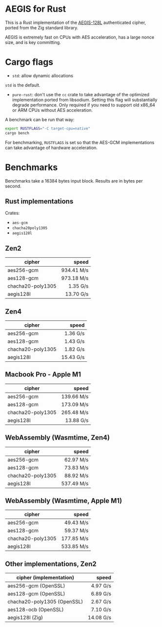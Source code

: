 # AEGIS for Rust

This is a Rust implementation of the
[AEGIS-128L](https://datatracker.ietf.org/doc/draft-irtf-cfrg-aegis-aead/)
authenticated cipher, ported from the Zig standard library.

AEGIS is extremely fast on CPUs with AES acceleration, has a large nonce size,
and is key committing.

# Cargo flags

- `std`: allow dynamic allocations

`std` is the default.

- `pure-rust`: don't use the `cc` crate to take advantage of the optimized implementation ported from libsodium. Setting this flag will substantially degrade performance. Only required if you need to support old x86_64 or ARM CPUs without AES acceleration.

A benchmark can be run that way:

```sh
export RUSTFLAGS="-C target-cpu=native"
cargo bench
```

For benchmarking, `RUSTFLAGS` is set so that the AES-GCM implementations can take advantage of hardware acceleration.

# Benchmarks

Benchmarks take a 16384 bytes input block. Results are in bytes per second.

## Rust implementations

Crates:

- `aes-gcm`
- `chacha20poly1305`
- `aegis128l`

## Zen2

| cipher            |      speed |
| ----------------- | ---------: |
| aes256-gcm        | 934.41 M/s |
| aes128-gcm        | 973.18 M/s |
| chacha20-poly1305 |   1.35 G/s |
| aegis128l         |  13.70 G/s |

## Zen4

| cipher            |     speed |
| ----------------- | --------: |
| aes256-gcm        |  1.36 G/s |
| aes128-gcm        |  1.43 G/s |
| chacha20-poly1305 |  1.82 G/s |
| aegis128l         | 15.43 G/s |

## Macbook Pro - Apple M1

| cipher            |      speed |
| ----------------- | ---------: |
| aes256-gcm        | 139.66 M/s |
| aes128-gcm        | 173.09 M/s |
| chacha20-poly1305 | 265.48 M/s |
| aegis128l         |  13.88 G/s |

## WebAssembly (Wasmtime, Zen4)

| cipher            |      speed |
| ----------------- | ---------: |
| aes256-gcm        |  62.97 M/s |
| aes128-gcm        |  73.83 M/s |
| chacha20-poly1305 |  88.92 M/s |
| aegis128l         | 537.49 M/s |

## WebAssembly (Wasmtime, Apple M1)

| cipher            |      speed |
| ----------------- | ---------: |
| aes256-gcm        |  49.43 M/s |
| aes128-gcm        |  59.37 M/s |
| chacha20-poly1305 | 177.85 M/s |
| aegis128l         | 533.85 M/s |

## Other implementations, Zen2

| cipher (implementation)     |     speed |
| --------------------------- | --------: |
| aes256-gcm (OpenSSL)        |  4.97 G/s |
| aes128-gcm (OpenSSL)        |  6.89 G/s |
| chacha20-poly1305 (OpenSSL) |  2.67 G/s |
| aes128-ocb (OpenSSL)        |  7.10 G/s |
| aegis128l (Zig)             | 14.08 G/s |